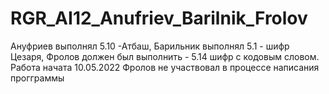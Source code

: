 # RGR_AI12_Anufriev_Barilnik_Frolov 
Ануфриев выполнял 5.10 -Атбаш, Барильник выполнял 5.1 - шифр Цезаря, Фролов должен был выполнить  - 5.14 шифр с кодовым словом.
Работа начата 10.05.2022
Фролов не участвовал в процессе написания прогграммы
